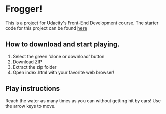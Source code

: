 # Frogger!

This is a project for Udacity's Front-End Development course. The starter code for this project can be found [here](https://github.com/udacity/frontend-nanodegree-arcade-game)

## How to download and start playing.

1. Select the green 'clone or download' button
2. Download ZIP
3. Extract the zip folder
4. Open index.html with your favorite web browser!

## Play instructions

Reach the water as many times as you can without getting hit by cars! Use the arrow keys to move.